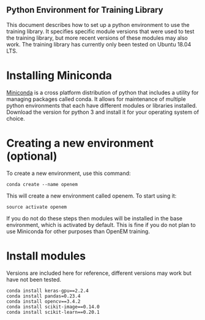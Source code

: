 ## Python Environment for Training Library

This document describes how to set up a python environment to use the training library.  It specifies specific module versions that were used to test the training library, but more recent versions of these modules may also work.  The training library has currently only been tested on Ubuntu 18.04 LTS.

# Installing Miniconda

[Miniconda][Miniconda] is a cross platform distribution of python that includes a utility for managing packages called conda.  It allows for maintenance of multiple python environments that each have different modules or libraries installed.  Download the version for python 3 and install it for your operating system of choice.

# Creating a new environment (optional)

To create a new environment, use this command:

```shell
conda create --name openem
```

This will create a new environment called openem.  To start using it:

```shell
source activate openem
```

If you do not do these steps then modules will be installed in the base environment, which is activated by default. This is fine if you do not plan to use Miniconda for other purposes than OpenEM training.

# Install modules

Versions are included here for reference, different versions may work but have not been tested.

```shell
conda install keras-gpu==2.2.4
conda install pandas=0.23.4
conda install opencv==3.4.2
conda install scikit-image==0.14.0
conda install scikit-learn==0.20.1
```

[Miniconda]: https://conda.io/miniconda.html
